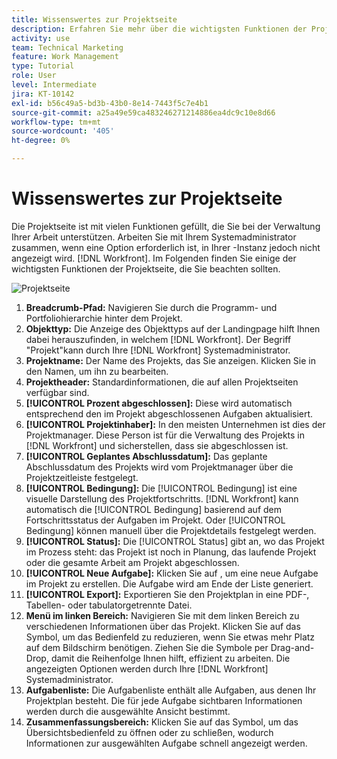 ```yaml
---
title: Wissenswertes zur Projektseite
description: Erfahren Sie mehr über die wichtigsten Funktionen der Projektseite unter [!DNL  Workfront] um Ihnen bei der Planung und Verwaltung Ihrer Projekte zu helfen.
activity: use
team: Technical Marketing
feature: Work Management
type: Tutorial
role: User
level: Intermediate
jira: KT-10142
exl-id: b56c49a5-bd3b-43b0-8e14-7443f5c7e4b1
source-git-commit: a25a49e59ca483246271214886ea4dc9c10e8d66
workflow-type: tm+mt
source-wordcount: '405'
ht-degree: 0%

---
```


# Wissenswertes zur Projektseite

Die Projektseite ist mit vielen Funktionen gefüllt, die Sie bei der Verwaltung Ihrer Arbeit unterstützen. Arbeiten Sie mit Ihrem Systemadministrator zusammen, wenn eine Option erforderlich ist, in Ihrer -Instanz jedoch nicht angezeigt wird. [!DNL Workfront]. Im Folgenden finden Sie einige der wichtigsten Funktionen der Projektseite, die Sie beachten sollten.

![Projektseite](assets/project-page-graphic-for-planner.png)

1. **Breadcrumb-Pfad:** Navigieren Sie durch die Programm- und Portfoliohierarchie hinter dem Projekt.
2. **Objekttyp:** Die Anzeige des Objekttyps auf der Landingpage hilft Ihnen dabei herauszufinden, in welchem [!DNL Workfront]. Der Begriff &quot;Projekt&quot;kann durch Ihre [!DNL Workfront] Systemadministrator.
3. **Projektname:** Der Name des Projekts, das Sie anzeigen. Klicken Sie in den Namen, um ihn zu bearbeiten.
4. **Projektheader:** Standardinformationen, die auf allen Projektseiten verfügbar sind.
5. **[!UICONTROL Prozent abgeschlossen]:** Diese wird automatisch entsprechend den im Projekt abgeschlossenen Aufgaben aktualisiert.
6. **[!UICONTROL Projektinhaber]:** In den meisten Unternehmen ist dies der Projektmanager. Diese Person ist für die Verwaltung des Projekts in [!DNL Workfront] und sicherstellen, dass sie abgeschlossen ist.
7. **[!UICONTROL Geplantes Abschlussdatum]:** Das geplante Abschlussdatum des Projekts wird vom Projektmanager über die Projektzeitleiste festgelegt.
8. **[!UICONTROL Bedingung]:** Die [!UICONTROL Bedingung] ist eine visuelle Darstellung des Projektfortschritts. [!DNL Workfront] kann automatisch die [!UICONTROL Bedingung] basierend auf dem Fortschrittsstatus der Aufgaben im Projekt. Oder [!UICONTROL Bedingung] können manuell über die Projektdetails festgelegt werden.
9. **[!UICONTROL Status]:** Die [!UICONTROL Status] gibt an, wo das Projekt im Prozess steht: das Projekt ist noch in Planung, das laufende Projekt oder die gesamte Arbeit am Projekt abgeschlossen.
10. **[!UICONTROL Neue Aufgabe]:** Klicken Sie auf , um eine neue Aufgabe im Projekt zu erstellen. Die Aufgabe wird am Ende der Liste generiert.
11. **[!UICONTROL Export]:** Exportieren Sie den Projektplan in eine PDF-, Tabellen- oder tabulatorgetrennte Datei.
12. **Menü im linken Bereich:** Navigieren Sie mit dem linken Bereich zu verschiedenen Informationen über das Projekt. Klicken Sie auf das Symbol, um das Bedienfeld zu reduzieren, wenn Sie etwas mehr Platz auf dem Bildschirm benötigen. Ziehen Sie die Symbole per Drag-and-Drop, damit die Reihenfolge Ihnen hilft, effizient zu arbeiten. Die angezeigten Optionen werden durch Ihre [!DNL Workfront] Systemadministrator.
13. **Aufgabenliste:** Die Aufgabenliste enthält alle Aufgaben, aus denen Ihr Projektplan besteht. Die für jede Aufgabe sichtbaren Informationen werden durch die ausgewählte Ansicht bestimmt.
14. **Zusammenfassungsbereich:** Klicken Sie auf das Symbol, um das Übersichtsbedienfeld zu öffnen oder zu schließen, wodurch Informationen zur ausgewählten Aufgabe schnell angezeigt werden.
